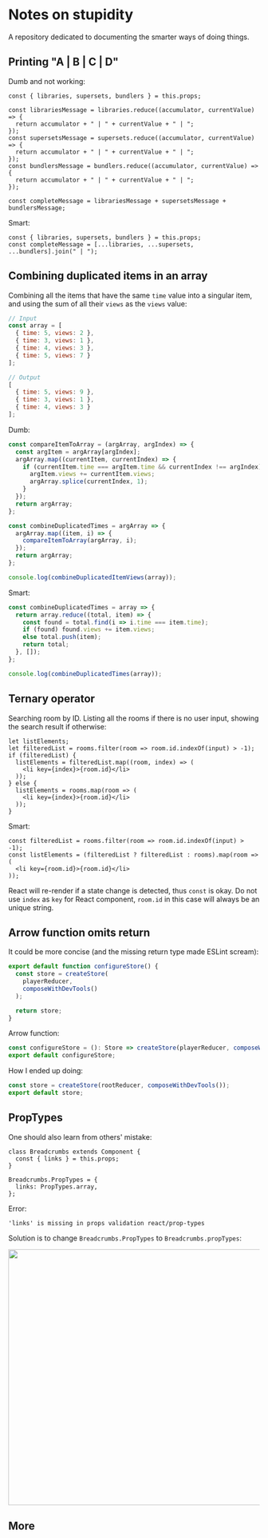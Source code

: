 # Notes on stupidity

A repository dedicated to documenting the smarter ways of doing things.

## Printing "A | B | C | D"

Dumb and not working:

```JSX
const { libraries, supersets, bundlers } = this.props;

const librariesMessage = libraries.reduce((accumulator, currentValue) => {
  return accumulator + " | " + currentValue + " | ";
});
const supersetsMessage = supersets.reduce((accumulator, currentValue) => {
  return accumulator + " | " + currentValue + " | ";
});
const bundlersMessage = bundlers.reduce((accumulator, currentValue) => {
  return accumulator + " | " + currentValue + " | ";
});

const completeMessage = librariesMessage + supersetsMessage + bundlersMessage;
```

Smart:

```JSX
const { libraries, supersets, bundlers } = this.props;
const completeMessage = [...libraries, ...supersets, ...bundlers].join(" | ");
```

## Combining duplicated items in an array

Combining all the items that have the same `time` value into a singular item, and using the sum of all their `views` as the `views` value:

```JavaScript
// Input
const array = [
  { time: 5, views: 2 },
  { time: 3, views: 1 },
  { time: 4, views: 3 },
  { time: 5, views: 7 }
];

// Output
[
  { time: 5, views: 9 },
  { time: 3, views: 1 },
  { time: 4, views: 3 }
];
```

Dumb:

```JavaScript
const compareItemToArray = (argArray, argIndex) => {
  const argItem = argArray[argIndex];
  argArray.map((currentItem, currentIndex) => {
    if (currentItem.time === argItem.time && currentIndex !== argIndex) {
      argItem.views += currentItem.views;
      argArray.splice(currentIndex, 1);
    }
  });
  return argArray;
};

const combineDuplicatedTimes = argArray => {
  argArray.map((item, i) => {
    compareItemToArray(argArray, i);
  });
  return argArray;
};

console.log(combineDuplicatedItemViews(array));
```

Smart:

```JavaScript
const combineDuplicatedTimes = array => {
  return array.reduce((total, item) => {
    const found = total.find(i => i.time === item.time);
    if (found) found.views += item.views;
    else total.push(item);
    return total;
  }, []);
};

console.log(combineDuplicatedTimes(array));
```

## Ternary operator

Searching room by ID. Listing all the rooms if there is no user input, showing the search result if otherwise:

```JSX
let listElements;
let filteredList = rooms.filter(room => room.id.indexOf(input) > -1);
if (filteredList) {
  listElements = filteredList.map((room, index) => (
    <li key={index}>{room.id}</li>
  ));
} else {
  listElements = rooms.map(room => (
    <li key={index}>{room.id}</li>
  ));
}
```

Smart:

```JSX
const filteredList = rooms.filter(room => room.id.indexOf(input) > -1);
const listElements = (filteredList ? filteredList : rooms).map(room => (
  <li key={room.id}>{room.id}</li>
));
```

React will re-render if a state change is detected, thus `const` is okay. Do not use `index` as `key` for React component, `room.id` in this case will always be an unique string.

## Arrow function omits return

It could be more concise (and the missing return type made ESLint scream):

```TypeScript
export default function configureStore() {
  const store = createStore(
    playerReducer,
    composeWithDevTools()
  );

  return store;
}
```

Arrow function:

```TypeScript
const configureStore = (): Store => createStore(playerReducer, composeWithDevTools());
export default configureStore;
```

How I ended up doing:

```TypeScript
const store = createStore(rootReducer, composeWithDevTools());
export default store;
```

## PropTypes

One should also learn from others' mistake:

```JSX
class Breadcrumbs extends Component {
  const { links } = this.props;
}

Breadcrumbs.PropTypes = {
  links: PropTypes.array,
};
```

Error:

```Shell
'links' is missing in props validation react/prop-types
```

Solution is to change `Breadcrumbs.PropTypes` to `Breadcrumbs.propTypes`:

<a href="https://github.com/yannickcr/eslint-plugin-react/issues/1492"><img src="https://github.com/zw627/notes-on-stupidity/blob/master/img/prop-types.jpg" width="512px"></a>

## More
